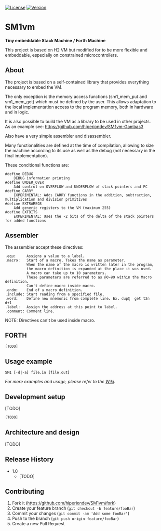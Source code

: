  [![License](https://img.shields.io/badge/licence-GPLv3-blue.svg?style=flat)](https://github.com/hiperiondev/SM1vm/blob/master/LICENSE) [![Version](https://img.shields.io/badge/version-v1.0-blue.svg)](https://github.com/hiperiondev/SM1vm/)
# SM1vm
 **Tiny embeddable Stack Machine / Forth Machine**

This project is based on H2 VM but modified for to be more flexible and embeddable, especially on constrained microcontrollers.

## About
The project is based on a self-contained library that provides everything necessary to embed the VM.  

The only exception is the memory access functions (sm1_mem_put and sm1_mem_get) which must be defined by the user. This allows adaptation to the local implementation access to the program memory, both in hardware and in logic.

It is also possible to build the VM as a library to be used in other projects. As an example see: <https://github.com/hiperiondev/SM1vm-Gambas3>

Also have a very simple assembler and disassembler.

Many functionalities are defined at the time of compilation, allowing to size the machine according to its use as well as the debug (not necessary in the final implementation).
  
These conditional functions are:  
```
#define DEBUG  
    DEBUG information printing  
#define UNDER_OVER  
    Add control on OVERFLOW and UNDERFLOW of stack pointers and PC  
#define CARRY  
    EXPERIMENTAL: Adds CARRY functions in the addition, subtraction, multiplication and division primitives  
#define EXTRAREGS  
    Add generic registers to the VM (maximum 255)  
#define EXTBITS  
    EXPERIMENTAL: Uses the -2 bits of the delta of the stack pointers for added functions
```

## Assembler
 The assembler accept these directives:
```
.equ:     Assigns a value to a label.
.macro:   Start of a macro. Takes the name as parameter.
          When the name of the macro is written later in the program, 
          the macro definition is expanded at the place it was used. 
          A macro can take up to 10 parameters. 
          These parameters are referred to as @0-@9 within the Macro definition.
          Can't define macro inside macro.
.endm:    End of a macro definition.
.include: Start reading from a specified file.
.word:    Define new mnemonic from complete line. Ex. dup@  get t2n d+1
.label:   Assign the address at this point to label.
.comment: Comment line.
```
NOTE: Directives can't be used inside macro.
## FORTH
```
[TODO]
```

## Usage example
```
SM1 [-d|-a] file.in [file.out]
```

_For more examples and usage, please refer to the [Wiki][wiki]._

## Development setup

[TODO]
```sh
[TODO]
```
## Architecture and design
[TODO]
## Release History

* 1.0
    * [TODO]

## Contributing

1. Fork it (<https://github.com/hiperiondev/SM1vm/fork>)
2. Create your feature branch (`git checkout -b feature/fooBar`)
3. Commit your changes (`git commit -am 'Add some fooBar'`)
4. Push to the branch (`git push origin feature/fooBar`)
5. Create a new Pull Request

<!-- Markdown link & img dfn's -->
[wiki]: https://github.com/yourname/yourproject/wiki